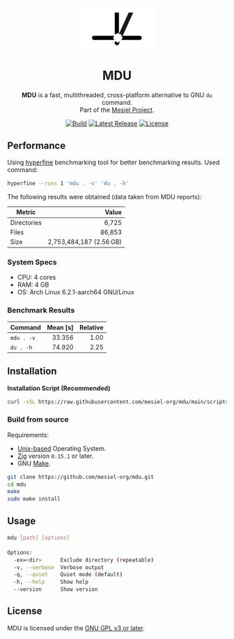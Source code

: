 <p align="center">
  <img src="doc/assets/logo.jpg" alt="MDU Logo" width="180"/>
</p>

<h1 align="center">MDU</h1>

<p align="center">
  <strong>MDU</strong> is a fast, multithreaded, cross-platform alternative to GNU <code>du</code> command.<br>
  Part of the <a href="https://github.com/mesiel-org">Mesiel Project</a>.
</p>

<p align="center">
  <a href="https://github.com/mesiel-org/mdu/actions/workflows/ci.yml"><img src="https://img.shields.io/github/actions/workflow/status/mesiel-org/mdu/release.yml?branch=main&label=build" alt="Build"/></a>
  <a href="https://github.com/mesiel-org/mdu/releases"><img src="https://img.shields.io/github/v/release/mesiel-org/mdu" alt="Latest Release"/></a>
  <a href="https://www.gnu.org/licenses/gpl-3.0.html"><img src="https://img.shields.io/badge/license-GPLv3-blue" alt="License"/></a>
</p>



## Performance

Using [hyperfine](https://github.com/sharkdp/hyperfine) benchmarking tool for better benchmarking results. Used command:
```bash
hyperfine --runs 1 'mdu . -v' 'du . -h'
```

The following results were obtained (data taken from MDU reports):

| Metric       | Value |
|-------------|------:|
| Directories  | 6,725 |
| Files        | 86,853 |
| Size         | 2,753,484,187 (2.56 GB) |

### System Specs

- CPU: 4 cores
- RAM: 4 GB
- OS: Arch Linux 6.2.1-aarch64 GNU/Linux

### Benchmark Results

| Command     | Mean [s] | Relative |
|:------------|----------:|---------:|
| `mdu . -v`  | 33.356    | 1.00     |
| `du . -h`   | 74.920    | 2.25     |



## Installation

**Installation Script (Recommended)**
```bash
curl -sSL https://raw.githubusercontent.com/mesiel-org/mdu/main/scripts/install.sh | bash
```

### Build from source

Requirements:
- [Unix-based](https://en.wikipedia.org/wiki/Unix) Operating System.
- [Zig](https://ziglang.org/) version `0.15.1` or later.
- GNU [Make](https://www.gnu.org/software/make/).

```bash
git clone https://github.com/mesiel-org/mdu.git
cd mdu
make
sudo make install
```



## Usage
```bash
mdu [path] [options]

Options:
  -ex=<dir>      Exclude directory (repeatable)
  -v, --verbose  Verbose output
  -q, --quiet    Quiet mode (default)
  -h, --help     Show help
  --version      Show version
```


## License

MDU is licensed under the [GNU GPL v3 or later](https://www.gnu.org/licenses/gpl-3.0.html).
